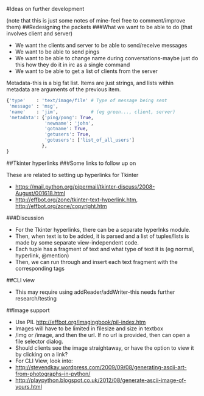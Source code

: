 #Ideas on further development

(note that this is just some notes of mine-feel free to comment/improve them)
##Redesigning the packets
###What we want to be able to do (that involves client and server)

* We want the clients and server to be able to send/receive messages
* We want to be able to send pings
* We want to be able to change name during conversations-maybe just do this how they do it in irc as a single command
* We want to be able to get a list of clients from the server


Metadata-this is a big fat list. Items are just strings, and lists within metadata are arguments of the previous item.

```python
{'type'    : 'text/image/file' # Type of message being sent
 'message' : 'msg',
 'name'    : 'jim',            # (eg green..., client, server)
 'metadata': {'ping/pong': True,
              'newname': 'john',
              'gotname': True,
              'getusers': True,
              'gotusers': ['list_of_all_users']
             },
}
```

##Tkinter hyperlinks
###Some links to follow up on

These are related to setting up hyperlinks for Tkinter

* https://mail.python.org/pipermail/tkinter-discuss/2008-August/001618.html
* http://effbot.org/zone/tkinter-text-hyperlink.htm, http://effbot.org/zone/copyright.htm

###Discussion
* For the Tkinter hyperlinks, there can be a separate hyperlnks module.
* Then, when text is to be added, it is parsed and a list of tuples/lists is made by some separate view-independent code.
* Each tuple has a fragment of text and what type of text it is (eg normal, hyperlink, @mention)
* Then, we can run through and insert each text fragment with the corresponding tags

##CLI view
* This may require using addReader/addWriter-this needs further research/testing

##Image support
* Use PIL http://effbot.org/imagingbook/pil-index.htm
* Images will have to be limited in filesize and size in textbox
* /img or /image, and then the url. If no url is provided, then can open a file selector dialog.
* Should clients see the image straightaway, or have the option to view it by clicking on a link?
* For CLI View, look into:
 * http://stevendkay.wordpress.com/2009/09/08/generating-ascii-art-from-photographs-in-python/
 * http://playpython.blogspot.co.uk/2012/08/generate-ascii-image-of-yours.html
